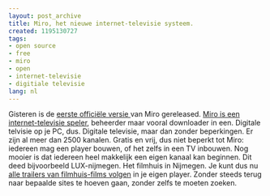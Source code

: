 ```yaml
---
layout: post_archive
title: Miro, het nieuwe internet-televisie systeem.
created: 1195130727
tags:
- open source
- free
- miro
- open
- internet-televisie
- digitiale televisie
lang: nl
---
```

Gisteren is de [eerste officiële versie ](http://www.zdnet.nl/news.cfm?id=75931)van Miro gereleased. [Miro is een internet-televisie speler](http://www.getmiro.com/), beheerder maar vooral downloader in een. Digitale telvisie op je PC, dus. Digitale televisie, maar dan zonder beperkingen. Er zijn al meer dan 2500 kanalen. Gratis en vrij, dus niet beperkt tot Miro: iedereen mag een player bouwen, of het zelfs in een TV inbouwen. Nog mooier is dat iedereen heel makkelijk een eigen kanaal kan beginnen. Dit deed bijvoorbeeld LUX-nijmegen. Het filmhuis in Nijmegen. Je kunt dus nu [alle trailers van filmhuis-films volgen](http://subscribe.getmiro.com/?url1=http%3A//lux.blip.tv/rss) in je eigen player. Zonder steeds terug naar bepaalde sites te hoeven gaan, zonder zelfs te moeten zoeken. 

